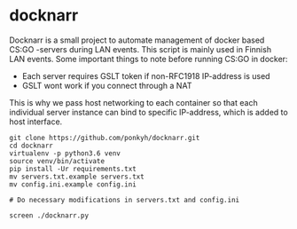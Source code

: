 # docknarr

Docknarr is a small project to automate management of docker based CS:GO -servers during LAN events. This script is mainly used in Finnish LAN events. Some important things to note before running CS:GO in docker:

- Each server requires GSLT token if non-RFC1918 IP-address is used
- GSLT wont work if you connect through a NAT

This is why we pass host networking to each container so that each individual server instance can bind to specific IP-address, which is added to host interface.

```
git clone https://github.com/ponkyh/docknarr.git
cd docknarr
virtualenv -p python3.6 venv
source venv/bin/activate
pip install -Ur requirements.txt
mv servers.txt.example servers.txt
mv config.ini.example config.ini

# Do necessary modifications in servers.txt and config.ini

screen ./docknarr.py
```
